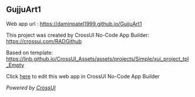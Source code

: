 ## GujjuArt1
Web app url : https://daminpatel1999.github.io/GujjuArt1

This project was created by CrossUI No-Code App Builder: https://crossui.com/RADGithub

Based on template: https://linb.github.io/CrossUI_Assets/assets/projects/Simple/xui_project_tpl_Empty

Click [here](https://crossui.com/RADGithub/#!from=github&owner=daminpatel1999&repo=GujjuArt1) to edit this web app in CrossUI No-Code App Builder

<i>Powered by [CrossUI](https://crossui.com)</i>
